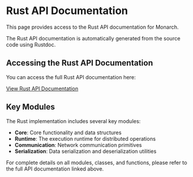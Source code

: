 # Rust API Documentation

This page provides access to the Rust API documentation for Monarch.

The Rust API documentation is automatically generated from the source code using Rustdoc.


## Accessing the Rust API Documentation

You can access the full Rust API documentation here:

<a href="target/doc/index.html" class="btn btn-primary">View Rust API Documentation</a>


## Key Modules

The Rust implementation includes several key modules:

- **Core**: Core functionality and data structures
- **Runtime**: The execution runtime for distributed operations
- **Communication**: Network communication primitives
- **Serialization**: Data serialization and deserialization utilities

For complete details on all modules, classes, and functions, please refer to the full API documentation linked above.

